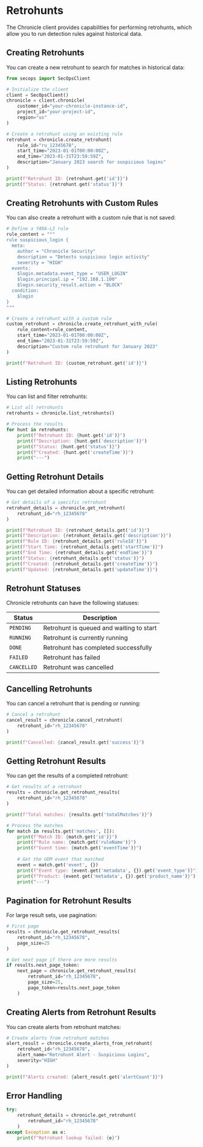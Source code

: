 # Retrohunts

The Chronicle client provides capabilities for performing retrohunts, which allow you to run detection rules against historical data.

## Creating Retrohunts

You can create a new retrohunt to search for matches in historical data:

```python
from secops import SecOpsClient

# Initialize the client
client = SecOpsClient()
chronicle = client.chronicle(
    customer_id="your-chronicle-instance-id",
    project_id="your-project-id",
    region="us"
)

# Create a retrohunt using an existing rule
retrohunt = chronicle.create_retrohunt(
    rule_id="ru_12345678",
    start_time="2023-01-01T00:00:00Z",
    end_time="2023-01-31T23:59:59Z",
    description="January 2023 search for suspicious logins"
)

print(f"Retrohunt ID: {retrohunt.get('id')}")
print(f"Status: {retrohunt.get('status')}")
```

## Creating Retrohunts with Custom Rules

You can also create a retrohunt with a custom rule that is not saved:

```python
# Define a YARA-L2 rule
rule_content = """
rule suspicious_login {
  meta:
    author = "Chronicle Security"
    description = "Detects suspicious login activity"
    severity = "HIGH"
  events:
    $login.metadata.event_type = "USER_LOGIN"
    $login.principal.ip = "192.168.1.100"
    $login.security_result.action = "BLOCK"
  condition:
    $login
}
"""

# Create a retrohunt with a custom rule
custom_retrohunt = chronicle.create_retrohunt_with_rule(
    rule_content=rule_content,
    start_time="2023-01-01T00:00:00Z",
    end_time="2023-01-31T23:59:59Z",
    description="Custom rule retrohunt for January 2023"
)

print(f"Retrohunt ID: {custom_retrohunt.get('id')}")
```

## Listing Retrohunts

You can list and filter retrohunts:

```python
# List all retrohunts
retrohunts = chronicle.list_retrohunts()

# Process the results
for hunt in retrohunts:
    print(f"Retrohunt ID: {hunt.get('id')}")
    print(f"Description: {hunt.get('description')}")
    print(f"Status: {hunt.get('status')}")
    print(f"Created: {hunt.get('createTime')}")
    print("---")
```

## Getting Retrohunt Details

You can get detailed information about a specific retrohunt:

```python
# Get details of a specific retrohunt
retrohunt_details = chronicle.get_retrohunt(
    retrohunt_id="rh_12345678"
)

print(f"Retrohunt ID: {retrohunt_details.get('id')}")
print(f"Description: {retrohunt_details.get('description')}")
print(f"Rule ID: {retrohunt_details.get('ruleId')}")
print(f"Start Time: {retrohunt_details.get('startTime')}")
print(f"End Time: {retrohunt_details.get('endTime')}")
print(f"Status: {retrohunt_details.get('status')}")
print(f"Created: {retrohunt_details.get('createTime')}")
print(f"Updated: {retrohunt_details.get('updateTime')}")
```

## Retrohunt Statuses

Chronicle retrohunts can have the following statuses:

| Status | Description |
|--------|-------------|
| `PENDING` | Retrohunt is queued and waiting to start |
| `RUNNING` | Retrohunt is currently running |
| `DONE` | Retrohunt has completed successfully |
| `FAILED` | Retrohunt has failed |
| `CANCELLED` | Retrohunt was cancelled |

## Cancelling Retrohunts

You can cancel a retrohunt that is pending or running:

```python
# Cancel a retrohunt
cancel_result = chronicle.cancel_retrohunt(
    retrohunt_id="rh_12345678"
)

print(f"Cancelled: {cancel_result.get('success')}")
```

## Getting Retrohunt Results

You can get the results of a completed retrohunt:

```python
# Get results of a retrohunt
results = chronicle.get_retrohunt_results(
    retrohunt_id="rh_12345678"
)

print(f"Total matches: {results.get('totalMatches')}")

# Process the matches
for match in results.get('matches', []):
    print(f"Match ID: {match.get('id')}")
    print(f"Rule name: {match.get('ruleName')}")
    print(f"Event time: {match.get('eventTime')}")
    
    # Get the UDM event that matched
    event = match.get('event', {})
    print(f"Event type: {event.get('metadata', {}).get('event_type')}")
    print(f"Product: {event.get('metadata', {}).get('product_name')}")
    print("---")
```

## Pagination for Retrohunt Results

For large result sets, use pagination:

```python
# First page
results = chronicle.get_retrohunt_results(
    retrohunt_id="rh_12345678",
    page_size=25
)

# Get next page if there are more results
if results.next_page_token:
    next_page = chronicle.get_retrohunt_results(
        retrohunt_id="rh_12345678",
        page_size=25,
        page_token=results.next_page_token
    )
```

## Creating Alerts from Retrohunt Results

You can create alerts from retrohunt matches:

```python
# Create alerts from retrohunt matches
alert_result = chronicle.create_alerts_from_retrohunt(
    retrohunt_id="rh_12345678",
    alert_name="Retrohunt Alert - Suspicious Logins",
    severity="HIGH"
)

print(f"Alerts created: {alert_result.get('alertCount')}")
```

## Error Handling

```python
try:
    retrohunt_details = chronicle.get_retrohunt(
        retrohunt_id="rh_12345678"
    )
except Exception as e:
    print(f"Retrohunt lookup failed: {e}")
```
